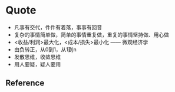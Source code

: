 # Quote

- 凡事有交代，件件有着落，事事有回音
- 复杂的事情简单做，简单的事情重复做，重复的事情坚持做、用心做
- <收益/利润>最大化，<成本/损失>最小化 —— 微观经济学
- 由负转正，从0到1，从1到n
- 发散思维，收敛思维
- 用人要疑，疑人要用

## Reference
